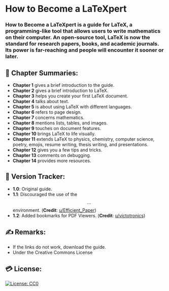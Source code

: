 # How to Become a LaTeXpert 

### How to Become a LaTeXpert is a guide for LaTeX, a programming-like tool that allows users to write mathematics on their computer. An open-source tool, LaTeX is now the standard for research papers, books, and academic journals. Its power is far-reaching and people will encounter it sooner or later. 

## :scroll: Chapter Summaries:   
- **Chapter 1** gives a brief introduction to the guide.  
- **Chapter 2** gives a brief introduction to LaTeX.  
- **Chapter 3** helps you create your first LaTeX document.  
- **Chapter 4** talks about text.  
- **Chapter 5** is about using LaTeX with different languages.  
- **Chapter 6** refers to page design.  
- **Chapter 7** concerns mathematics.  
- **Chapter 8** mentions lists, tables, and images.  
- **Chapter 9** touches on document features.   
- **Chapter 10** brings LaTeX to life visually.   
- **Chapter 11** extends LaTeX to physics, chemistry, computer science, poetry, emojis, resume writing, thesis writing, and presentations.  
- **Chapter 12** gives you a few tips and tricks.  
- **Chapter 13** comments on debugging.  
- **Chapter 14** provides more resources.  

## :arrow_up_small: Version Tracker:   
- **1.0**: Original guide.  
- **1.1**: Discouraged the use of the $$...$$ environment. (**Credit**: [u/Efficient_Paper](https://www.reddit.com/user/Efficient_Paper/))  
- **1.2**: Added bookmarks for PDF Viewers. (**Credit**: [u/victotronics](https://www.reddit.com/user/victotronics/))  

## :writing_hand: Remarks:   
- If the links do not work, download the guide.   
- Under the Creative Commons License 

## 💳 License:
[![License: CC0](https://img.shields.io/badge/License-CC0-lightgrey.svg)](https://creativecommons.org/publicdomain/zero/1.0/)
